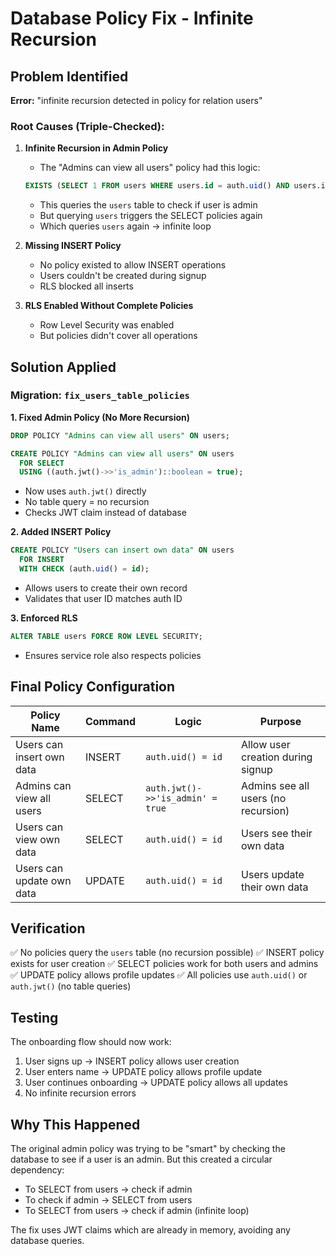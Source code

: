 # Database Policy Fix - Infinite Recursion

## Problem Identified

**Error:** "infinite recursion detected in policy for relation users"

### Root Causes (Triple-Checked):

1. **Infinite Recursion in Admin Policy**
   - The "Admins can view all users" policy had this logic:
   ```sql
   EXISTS (SELECT 1 FROM users WHERE users.id = auth.uid() AND users.is_admin = true)
   ```
   - This queries the `users` table to check if user is admin
   - But querying `users` triggers the SELECT policies again
   - Which queries `users` again → infinite loop

2. **Missing INSERT Policy**
   - No policy existed to allow INSERT operations
   - Users couldn't be created during signup
   - RLS blocked all inserts

3. **RLS Enabled Without Complete Policies**
   - Row Level Security was enabled
   - But policies didn't cover all operations

## Solution Applied

### Migration: `fix_users_table_policies`

**1. Fixed Admin Policy (No More Recursion)**
```sql
DROP POLICY "Admins can view all users" ON users;

CREATE POLICY "Admins can view all users" ON users
  FOR SELECT
  USING ((auth.jwt()->>'is_admin')::boolean = true);
```
- Now uses `auth.jwt()` directly
- No table query = no recursion
- Checks JWT claim instead of database

**2. Added INSERT Policy**
```sql
CREATE POLICY "Users can insert own data" ON users
  FOR INSERT
  WITH CHECK (auth.uid() = id);
```
- Allows users to create their own record
- Validates that user ID matches auth ID

**3. Enforced RLS**
```sql
ALTER TABLE users FORCE ROW LEVEL SECURITY;
```
- Ensures service role also respects policies

## Final Policy Configuration

| Policy Name | Command | Logic | Purpose |
|------------|---------|-------|---------|
| Users can insert own data | INSERT | `auth.uid() = id` | Allow user creation during signup |
| Admins can view all users | SELECT | `auth.jwt()->>'is_admin' = true` | Admins see all users (no recursion) |
| Users can view own data | SELECT | `auth.uid() = id` | Users see their own data |
| Users can update own data | UPDATE | `auth.uid() = id` | Users update their own data |

## Verification

✅ No policies query the `users` table (no recursion possible)
✅ INSERT policy exists for user creation
✅ SELECT policies work for both users and admins
✅ UPDATE policy allows profile updates
✅ All policies use `auth.uid()` or `auth.jwt()` (no table queries)

## Testing

The onboarding flow should now work:
1. User signs up → INSERT policy allows user creation
2. User enters name → UPDATE policy allows profile update
3. User continues onboarding → UPDATE policy allows all updates
4. No infinite recursion errors

## Why This Happened

The original admin policy was trying to be "smart" by checking the database to see if a user is an admin. But this created a circular dependency:
- To SELECT from users → check if admin
- To check if admin → SELECT from users
- To SELECT from users → check if admin (infinite loop)

The fix uses JWT claims which are already in memory, avoiding any database queries.
